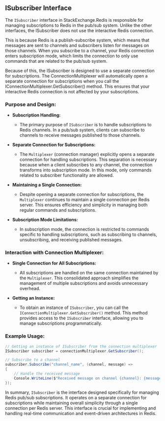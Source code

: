 ## ISubscriber Interface

The `ISubscriber` interface in StackExchange.Redis is responsible for managing subscriptions to Redis in the pub/sub system. Unlike the other interfaces, the ISubscriber does not use the interactive Redis connection.

This is because Redis is a publish-subscribe system, which means that messages are sent to channels and subscribers listen for messages on those channels. When you subscribe to a channel, your Redis connection enters subscription mode, which limits the connection to only use commands that are related to the pub/sub system.

Because of this, the ISubscriber is designed to use a separate connection for subscriptions. The ConnectionMultiplexer will automatically open a separate connection for subscriptions when you call the IConnectionMultiplexer.GetSubscriber() method. This ensures that your interactive Redis connection is not affected by your subscriptions.

### Purpose and Design:

- **Subscription Handling:**
  - The primary purpose of `ISubscriber` is to handle subscriptions to Redis channels. In a pub/sub system, clients can subscribe to channels to receive messages published to those channels.

- **Separate Connection for Subscriptions:**
  - The `Multiplexer` (connection manager) explicitly opens a separate connection for handling subscriptions. This separation is necessary because when a client subscribes to any channel, the connection transforms into subscription mode. In this mode, only commands related to subscriber functionality are allowed.

- **Maintaining a Single Connection:**
  - Despite opening a separate connection for subscriptions, the `Multiplexer` continues to maintain a single connection per Redis server. This ensures efficiency and simplicity in managing both regular commands and subscriptions.

- **Subscription Mode Limitations:**
  - In subscription mode, the connection is restricted to commands specific to handling subscriptions, such as subscribing to channels, unsubscribing, and receiving published messages.

### Interaction with Connection Multiplexer:

- **Single Connection for All Subscriptions:**
  - All subscriptions are handled on the same connection maintained by the `Multiplexer`. This consolidated approach simplifies the management of multiple subscriptions and avoids unnecessary overhead.

- **Getting an Instance:**
  - To obtain an instance of `ISubscriber`, you can call the `IConnectionMultiplexer.GetSubscriber()` method. This method provides access to the `ISubscriber` interface, allowing you to manage subscriptions programmatically.

### Example Usage:

```csharp
// Getting an instance of ISubscriber from the connection multiplexer
ISubscriber subscriber = connectionMultiplexer.GetSubscriber();

// Subscribe to a channel
subscriber.Subscribe("channel_name", (channel, message) =>
{
    // Handle the received message
    Console.WriteLine($"Received message on channel {channel}: {message}");
});
```

In summary, `ISubscriber` is the interface designed specifically for managing Redis pub/sub subscriptions. It operates on a separate connection for subscriptions while maintaining overall simplicity through a single connection per Redis server. This interface is crucial for implementing and handling real-time communication and event-driven architectures in Redis.
